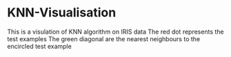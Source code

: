 # KNN-Visualisation
This is a visulation of KNN algorithm on IRIS data
The red dot represents the test examples
The green diagonal are the nearest neighbours to the encircled test example
